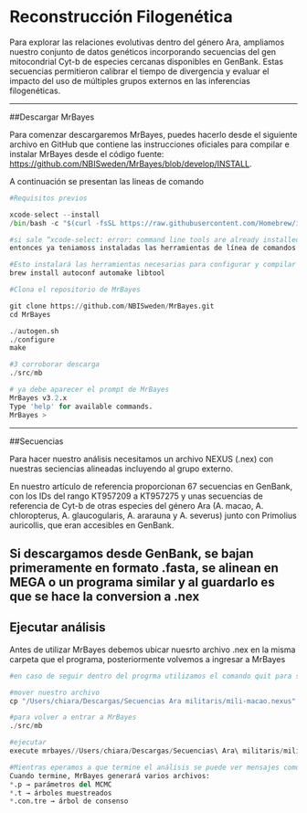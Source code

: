 
# Reconstrucción Filogenética  
Para explorar las relaciones evolutivas dentro del género Ara, ampliamos nuestro conjunto de datos genéticos incorporando secuencias del gen mitocondrial Cyt-b de especies cercanas disponibles en GenBank. Estas secuencias permitieron calibrar el tiempo de divergencia y evaluar el impacto 
del uso de múltiples grupos externos en las inferencias filogenéticas.

---
##Descargar MrBayes

Para comenzar descargaremos MrBayes, puedes hacerlo desde el siguiente archivo en GitHub que contiene las instrucciones oficiales para compilar e instalar MrBayes desde el código fuente: https://github.com/NBISweden/MrBayes/blob/develop/INSTALL.

A continuación se presentan las lineas de comando
```python
#Requisitos previos 

xcode-select --install
/bin/bash -c "$(curl -fsSL https://raw.githubusercontent.com/Homebrew/install/HEAD/install.sh)"

#si sale “xcode-select: error: command line tools are already installed, use "Software Update" to install updates”
entonces ya teniamoss instaladas las herramientas de línea de comandos de Xcode

#Esto instalará las herramientas necesarias para configurar y compilar el proyecto.
brew install autoconf automake libtool

#Clona el repositorio de MrBayes

git clone https://github.com/NBISweden/MrBayes.git
cd MrBayes

./autogen.sh
./configure
make

#3 corroborar descarga
./src/mb

# ya debe aparecer el prompt de MrBayes 
MrBayes v3.2.x
Type 'help' for available commands.
MrBayes >
```

---
##Secuencias

Para hacer nuestro análisis necesitamos un archivo NEXUS (.nex) con nuestras seciencias alineadas incluyendo al grupo externo.

En nuestro artículo de referencia proporcionan 67 secuencias en GenBank, con los IDs del rango KT957209 a KT957275 y unas secuencias de referencia de Cyt-b de otras especies del género Ara (A. macao, A. chloropterus, A. glaucogularis, A. ararauna y A. severus) junto con Primolius auricollis, que eran accesibles en GenBank.

Si descargamos desde GenBank, se bajan primeramente en formato .fasta, se alinean en MEGA o un programa similar y al guardarlo es que se hace la conversion a .nex
---
## Ejecutar análisis

Antes de utilizar MrBayes debemos ubicar nuesrto archivo .nex en la misma carpeta que el programa, posteriormente volvemos a ingresar a MrBayes 

```python
#en caso de seguir dentro del progrma utilizamos el comando quit para salir

#mover nuestro archivo
cp "/Users/chiara/Descargas/Secuencias Ara militaris/mili-macao.nexus" /Users/chiara/MrBayes/

#para volver a entrar a MrBayes
./src/mb

#ejecutar
execute mrbayes//Users/chiara/Descargas/Secuencias\ Ara\ militaris/mili-macao.nexus

#Mientras eperamos a que termine el análisis se puede ver mensajes como Running MCMC... y el progreso de generaciones.
Cuando termine, MrBayes generará varios archivos:
*.p → parámetros del MCMC
*.t → árboles muestreados
*.con.tre → árbol de consenso
```



